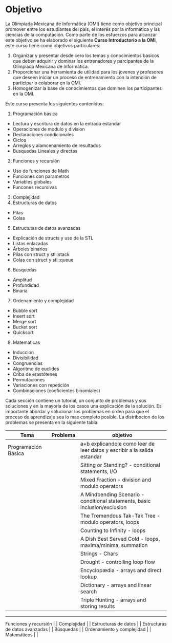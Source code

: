Objetivo
==========================================
La Olimpiada Mexicana de Informática (OMI) tiene como objetivo principal promover entre los estudiantes
del país, el interés por la informática y las ciencias de la computación. Como parte de los 
esfuerzos para alcanzar este objetivo se ha elaborado el siguiente **Curso Introductorio a la OMI**,
este curso tiene como objetivos particulares:

1. Organizar y presentar desde cero los temas y conocimientos basicos que deben adquirir y dominar los entrenadores 
y parcipantes de la Olimpiada Mexicana de Informatica.
2. Proporcionar una herramienta de utilidad para los jovenes y profesores que deseen iniciar un proceso de entrenamiento
con la intención de participar o colaborar en la OMI.
3. Homogenizar la base de conocimientos que dominen los participantes en la OMI.

Este curso presenta los siguientes contenidos:

1. Programación basica
 * Lectura y escritura de datos en la entrada estandar
 * Operaciones de modulo y division
 * Declaraciones condicionales
 * Ciclos
 * Arreglos y alamcenamiento de resultados
 * Busquedas Lineales y directas
2. Funciones y recursión
 * Uso de funciones de Math
 * Funciones con parametros
 * Variables globales 
 * Funcones recursivas
3. Complejidad
4. Estructuras de datos
 * Pilas
 * Colas
5. Estructutas de datos avanzadas
 * Explicación de structs y uso de la STL
 * Listas enlazadas
 * Árboles binarios
 * Pilas con struct y stl::stack
 * Colas con struct y stl::queue
6. Busquedas
 * Amplitud 
 * Profundidad 
 * Binaria 
7. Ordenamiento y complejidad 
 * Bubble sort 
 * Insert sort 
 * Merge sort 
 * Bucket sort 
 * Quicksort 
8. Matemáticas
 * Induccion
 * Divisibilidad
 * Congruencias
 * Algoritmo de euclides
 * Criba de erastótenes
 * Permutaciones
 * Variaciones con repetición
 * Combinaciones (coeficientes binomiales)

Cada sección contiene un tutorial, un conjunto de problemas y sus soluciones y en la mayoria de los casos una explicación de la
solución. Es importante abordar y solucionar los problemas en orden para que el proceso de aprendizaje sea lo mas completo  posible.
La distribocion de los problemas se presenta en la siguiente tabla:

Tema                            |Problema|objetivo
--------------------------------|--------|--------
Programación Básica             |  | a+b explicandole como leer de leer datos y escribir a  la salida estandar
                                |  | Sitting or Standing? - conditional statements, I/O
                                |  | Mixed Fraction - division and modulo operators
                                |  | A Mindbending Scenario - conditional statements, basic inclusion/exclusion
                                |  | The Tremendous Tak-Tak Tree - modulo operators, loops
                                |  | Counting to Infinity - loops
                                |  | A Dish Best Served Cold - loops, maxima/minima, summation
                                |  | Strings - Chars
                                |  | Drought - controlling loop flow
                                |  | Encyclopædia - arrays and direct lookup
                                |  | Dictionary - arrays and linear search
                                |  | Triple Hunting - arrays and storing results
--------------------------------------------------------------------------------------------------------------
Funciones y recursión           |        |
Complejidad                     |        |
Estructuras de datos            |        |
Estructuras de datos avanzadas  |        |
Búsquedas                       |        |
Ordenamiento y complejidad      |        |
Matemáticos                     |        |






